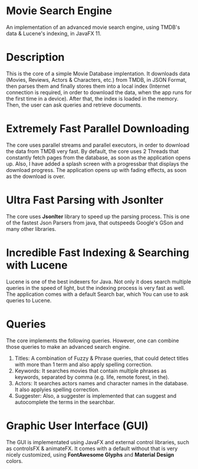 # Movie Search Engine
An implementation of an advanced movie search engine, using TMDB's data &amp; Lucene's indexing, in JavaFX 11.

# Description
This is the core of a simple Movie Database implentation. It downloads data (Movies, Reviews, Actors & Characters, etc.) from TMDB, in JSON Format, then parses them
and finally stores them into a local index (Internet connection is required, in order to download the data, when the app runs for the first time in a device). After that,
the index is loaded in the memory. Then, the user can ask queries and retrieve documents.

# Extremely Fast Parallel Downloading
The core uses parallel streams and parallel executors, in order to download the data from TMDB very fast. By default, the core uses 2 Threads that constantly fetch pages
from the database, as soon as the application opens up. Also, I have added a splash screen with a progressbar that displays the download progress. The application opens up with
fading effects, as soon as the download is over.

# Ultra Fast Parsing with JsonIter
The core uses **JsonIter** library to speed up the parsing process. This is one of the fastest Json Parsers from java, that outspeeds Google's GSon and many other libraries.

# Incredible Fast Indexing & Searching with Lucene
Lucene is one of the best indexers for Java. Not only it does search multiple queries in the speed of light, but the indexing process is very fast as well. The application comes
with a default Search bar, which You can use to ask queries to Lucene.

# Queries
The core implements the following queries. However, one can combine those queries to make an advanced search engine.
1. Titles: A combination of Fuzzy & Phrase queries, that could detect titles with more than 1 term and also apply spelling correction.
1. Keywords: It searches movies that contain multiple phrases as keywords, separated by comma (e.g. life, remote forest, in the).
1. Actors: It searches actors names and character names in the database. It also applyies spelling correction.
1. Suggester: Also, a suggester is implemented that can suggest and autocomplete the terms in the searchbar.

# Graphic User Interface (GUI)
The GUI is implementated using JavaFX and external control libraries, such as controlsFX & animateFX. It comes with a default without that is very nicely customized,
using **FontAwesome Glyphs** and **Material Design** colors.
